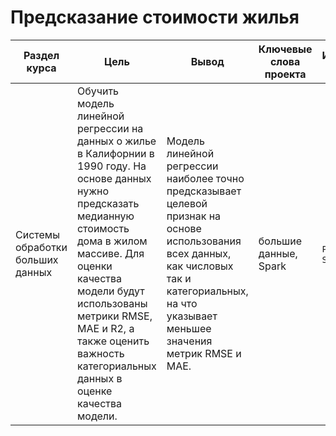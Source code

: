 # Предсказание стоимости жилья

Раздел курса | Цель | Вывод  | Ключевые слова проекта | Используемые библиотеки
------------- |---------------- | ----------------  | ---------------- | -----------------------
Системы обработки больших данных | Oбучить модель линейной регрессии на данных о жилье в Калифорнии в 1990 году. На основе данных нужно предсказать медианную стоимость дома в жилом массиве. Для оценки качества модели будут использованы метрики RMSE, MAE и R2, а также оценить важность категориальных данных в оценке качества модели.| Модель линейной регрессии наиболее точно предсказывает целевой признак на основе использования всех данных, как числовых так и категориальных, на что указывает меньшее значения метрик RMSE и MAE. | большие данные, Spark  | `Pandas`, `Python`, `Spark`
